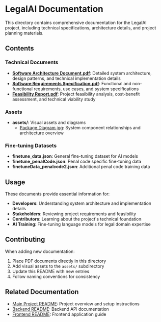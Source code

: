 # LegalAI Documentation

This directory contains comprehensive documentation for the LegalAI project, including technical specifications, architecture details, and project planning materials.

## Contents

### Technical Documents

- **[Software Architecture Document.pdf](Software%20Architecture%20Document.pdf)**: Detailed system architecture, design patterns, and technical implementation details
- **[Software Requirements Specification.pdf](Software%20Requirements%20Specification.pdf)**: Functional and non-functional requirements, use cases, and system specifications
- **[Feasibility Report.pdf](Feasibility%20Report.pdf)**: Project feasibility analysis, cost-benefit assessment, and technical viability study

### Assets

- **assets/**: Visual assets and diagrams
  - [Package Diagram.jpg](assets/Package%20Diagram.jpg): System component relationships and architecture overview

### Fine-tuning Datasets

- **finetune_data.json**: General fine-tuning dataset for AI models
- **finetune_penalCode.json**: Penal code specific fine-tuning data
- **finetuneData_penalcode2.json**: Additional penal code training data

## Usage

These documents provide essential information for:

- **Developers**: Understanding system architecture and implementation details
- **Stakeholders**: Reviewing project requirements and feasibility
- **Contributors**: Learning about the project's technical foundation
- **AI Training**: Fine-tuning language models for legal domain expertise

## Contributing

When adding new documentation:

1. Place PDF documents directly in this directory
2. Add visual assets to the `assets/` subdirectory
3. Update this README with new entries
4. Follow naming conventions for consistency

## Related Documentation

- [Main Project README](../README.md): Project overview and setup instructions
- [Backend README](../Backend/README.md): Backend API documentation
- [Frontend README](../frontend/README.md): Frontend application guide
